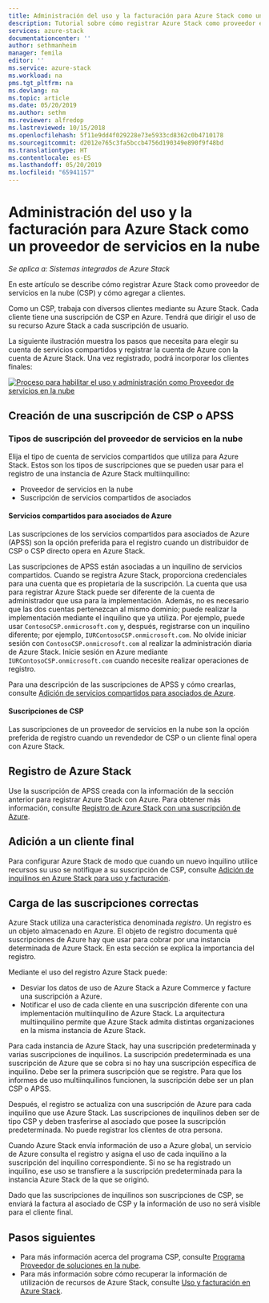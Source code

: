 ```yaml
---
title: Administración del uso y la facturación para Azure Stack como un proveedor de servicios en la nube | Microsoft Docs
description: Tutorial sobre cómo registrar Azure Stack como proveedor en la nube (CSP) y cómo agregar clientes para la facturación.
services: azure-stack
documentationcenter: ''
author: sethmanheim
manager: femila
editor: ''
ms.service: azure-stack
ms.workload: na
pms.tgt_pltfrm: na
ms.devlang: na
ms.topic: article
ms.date: 05/20/2019
ms.author: sethm
ms.reviewer: alfredop
ms.lastreviewed: 10/15/2018
ms.openlocfilehash: 5f11e9dd4f029228e73e5933cd8362c0b4710178
ms.sourcegitcommit: d2012e765c3fa5bccb4756d190349e890f9f48bd
ms.translationtype: HT
ms.contentlocale: es-ES
ms.lasthandoff: 05/20/2019
ms.locfileid: "65941157"
---
```

# <a name="manage-usage-and-billing-for-azure-stack-as-a-cloud-service-provider"></a>Administración del uso y la facturación para Azure Stack como un proveedor de servicios en la nube

*Se aplica a: Sistemas integrados de Azure Stack*

En este artículo se describe cómo registrar Azure Stack como proveedor de servicios en la nube (CSP) y cómo agregar a clientes.

Como un CSP, trabaja con diversos clientes mediante su Azure Stack. Cada cliente tiene una suscripción de CSP en Azure. Tendrá que dirigir el uso de su recurso Azure Stack a cada suscripción de usuario.

La siguiente ilustración muestra los pasos que necesita para elegir su cuenta de servicios compartidos y registrar la cuenta de Azure con la cuenta de Azure Stack. Una vez registrado, podrá incorporar los clientes finales:

[![Proceso para habilitar el uso y administración como Proveedor de servicios en la nube](media/azure-stack-add-manage-billing-as-a-csp/process-add-useage-as-a-csp.png "Process for enabling usage and management as a Cloud Service Provider")](media/azure-stack-add-manage-billing-as-a-csp/process-add-useage-as-a-csp.png#lightbox)

## <a name="create-a-csp-or-apss-subscription"></a>Creación de una suscripción de CSP o APSS

### <a name="cloud-service-provider-subscription-types"></a>Tipos de suscripción del proveedor de servicios en la nube

Elija el tipo de cuenta de servicios compartidos que utiliza para Azure Stack. Estos son los tipos de suscripciones que se pueden usar para el registro de una instancia de Azure Stack multiinquilino:

- Proveedor de servicios en la nube
- Suscripción de servicios compartidos de asociados

#### <a name="azure-partner-shared-services"></a>Servicios compartidos para asociados de Azure

Las suscripciones de los servicios compartidos para asociados de Azure (APSS) son la opción preferida para el registro cuando un distribuidor de CSP o CSP directo opera en Azure Stack.

Las suscripciones de APSS están asociadas a un inquilino de servicios compartidos. Cuando se registra Azure Stack, proporciona credenciales para una cuenta que es propietaria de la suscripción. La cuenta que usa para registrar Azure Stack puede ser diferente de la cuenta de administrador que usa para la implementación. Además, no es necesario que las dos cuentas pertenezcan al mismo dominio; puede realizar la implementación mediante el inquilino que ya utiliza. Por ejemplo, puede usar `ContosoCSP.onmicrosoft.com` y, después, registrarse con un inquilino diferente; por ejemplo, `IURContosoCSP.onmicrosoft.com`. No olvide iniciar sesión con `ContosoCSP.onmicrosoft.com` al realizar la administración diaria de Azure Stack. Inicie sesión en Azure mediante `IURContosoCSP.onmicrosoft.com` cuando necesite realizar operaciones de registro.

Para una descripción de las suscripciones de APSS y cómo crearlas, consulte [Adición de servicios compartidos para asociados de Azure](/partner-center/shared-services).

#### <a name="csp-subscriptions"></a>Suscripciones de CSP

Las suscripciones de un proveedor de servicios en la nube son la opción preferida de registro cuando un revendedor de CSP o un cliente final opera con Azure Stack.

## <a name="register-azure-stack"></a>Registro de Azure Stack

Use la suscripción de APSS creada con la información de la sección anterior para registrar Azure Stack con Azure. Para obtener más información, consulte [Registro de Azure Stack con una suscripción de Azure](azure-stack-registration.md).

## <a name="add-end-customer"></a>Adición a un cliente final

Para configurar Azure Stack de modo que cuando un nuevo inquilino utilice recursos su uso se notifique a su suscripción de CSP, consulte [Adición de inquilinos en Azure Stack para uso y facturación](azure-stack-csp-howto-register-tenants.md).

## <a name="charge-the-right-subscriptions"></a>Carga de las suscripciones correctas

Azure Stack utiliza una característica denominada *registro*. Un registro es un objeto almacenado en Azure. El objeto de registro documenta qué suscripciones de Azure hay que usar para cobrar por una instancia determinada de Azure Stack. En esta sección se explica la importancia del registro.

Mediante el uso del registro Azure Stack puede:

- Desviar los datos de uso de Azure Stack a Azure Commerce y facture una suscripción a Azure.
- Notificar el uso de cada cliente en una suscripción diferente con una implementación multiinquilino de Azure Stack. La arquitectura multiinquilino permite que Azure Stack admita distintas organizaciones en la misma instancia de Azure Stack.

Para cada instancia de Azure Stack, hay una suscripción predeterminada y varias suscripciones de inquilinos. La suscripción predeterminada es una suscripción de Azure que se cobra si no hay una suscripción específica de inquilino. Debe ser la primera suscripción que se registre. Para que los informes de uso multiinquilinos funcionen, la suscripción debe ser un plan CSP o APSS.

Después, el registro se actualiza con una suscripción de Azure para cada inquilino que use Azure Stack. Las suscripciones de inquilinos deben ser de tipo CSP y deben trasferirse al asociado que posee la suscripción predeterminada. No puede registrar los clientes de otra persona.

Cuando Azure Stack envía información de uso a Azure global, un servicio de Azure consulta el registro y asigna el uso de cada inquilino a la suscripción del inquilino correspondiente. Si no se ha registrado un inquilino, ese uso se transfiere a la suscripción predeterminada para la instancia Azure Stack de la que se originó.

Dado que las suscripciones de inquilinos son suscripciones de CSP, se enviará la factura al asociado de CSP y la información de uso no será visible para el cliente final.

## <a name="next-steps"></a>Pasos siguientes

- Para más información acerca del programa CSP, consulte [Programa Proveedor de soluciones en la nube](https://partner.microsoft.com/solutions/microsoft-cloud-solutions).
- Para más información sobre cómo recuperar la información de utilización de recursos de Azure Stack, consulte [Uso y facturación en Azure Stack](azure-stack-billing-and-chargeback.md).
